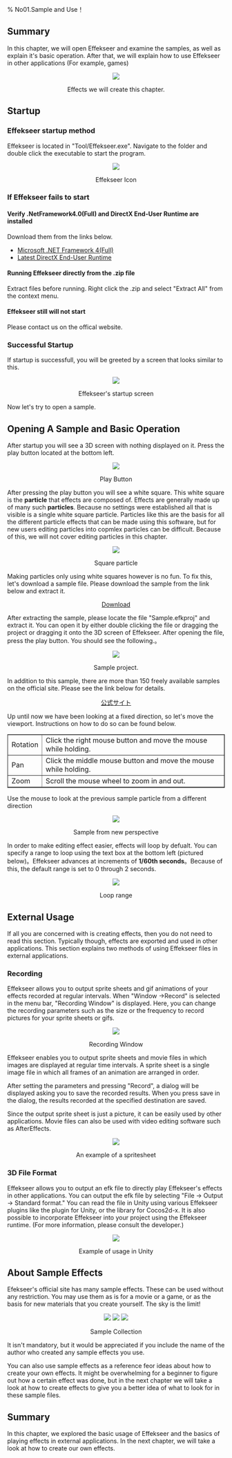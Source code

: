 % No01.Sample and Use！

<div class="main">

## Summary

In this chapter, we will open Effekseer and examine the samples, as well as explain it's basic operation. After that, we will explain how to use Effekseer in other applications (For example, games)

<div align="center">
<img src="../../img/Tutorial/02_completed.gif">
<p>Effects we will create this chapter. </p>
</div>

## Startup

### Effekseer startup method

Effekseer is located in "Tool/Effekseer.exe". Navigate to the folder and double click the executable to start the program.

<div align="center">
<img src="../../img/Tutorial/01_icon.png">
<p>
Effekseer Icon
</p>
</div>

### If Effekseer fails to start

#### Verify .NetFramework4.0(Full) and DirectX End-User Runtime are installed

Download them from the links below.

<ul>
<li><a href="https://www.microsoft.com/en-us/download/details.aspx?id=17718" target="_top">Microsoft .NET Framework 4(Full)</a></li>
<li><a href="https://www.microsoft.com/en-us/download/details.aspx?id=35" target="_top">Latest DirectX End-User Runtime</a></li>
</ul>

#### Running Effekseer directly from the .zip file

Extract files before running. Right click the .zip and select "Extract All" from the context menu.

#### Effekseer still will not start

Please contact us on the offical website.

### Successful Startup

If startup is successfull, you will be greeted by a screen that looks similar to this.

<div align="center">
<img src="../../img/Tutorial/01_all_ja.png">
<p>
Effekseer's startup screen
</p>
</div>

Now let's try to open a sample.

## Opening A Sample and Basic Operation

After startup you will see a 3D screen with nothing displayed on it. Press the play button located at the bottom left.

<div align="center">
<img src="../../img/Tutorial/01_play.png">
<p>
Play Button
</p>
</div>

After pressing the play button you will see a white square. This white square is the <b>particle</b> that effects are composed of. Effects are generally made up of many such <b>particles</b>. Because no settings were established all that is visible is a single white square particle. Particles like this are the basis for all the different particle effects that can be made using this software, but for new users editing particles into copmlex particles can be difficult. Because of this, we will not cover editing particles in this chapter.

<div align="center">
<img src="../../img/Tutorial/01_square.png">
<p>
Square particle
</p>
</div>

Making particles only using white squares however is no fun. To fix this, let's download a sample file. Please download the sample from the link below and extract it.

<div align="center">
<a href = "../../Sample/01_Sample.zip">Download</a>
</div>

After extracting the sample, please locate the file "Sample.efkproj" and extract it. You can open it by either double clicking the file or dragging the project or dragging it onto the 3D screen of Effekseer. After opening the file, press the play button. You should see the following.。






<div align="center">
<img src="../../img/Tutorial/01_sample.png">
<p>
Sample project. 
</p>
</div>

In addition to this sample, there are more than 150 freely available samples on the official site. Please see the link below for details.

<div align="center">
<a href = "https://effekseer.github.io/jp/contribute.html">公式サイト</a>
</div>

Up until now we have been looking at a fixed direction, so let's move the viewport. Instructions on how to do so can be found below.

<div align="center">
<table border="1">
<tr>
<td>
Rotation
</td>
<td>
Click the right mouse button and move the mouse while holding.
</td>
</tr>
<tr>
<td>
Pan
</td>
<td>
Click the middle mouse button and move the mouse while holding.
</td>
</tr>
<tr>
<td>
Zoom
</td>
<td>
Scroll the mouse wheel to zoom in and out.
</td>
</tr>
</table>
</div>

Use the mouse to look at the previous sample particle from a different direction

<div align="center">
<img src="../../img/Tutorial/01_view.png">
<p>
Sample from new perspective
</p>
</div>

In order to make editing effect easier, effects will loop by defualt. You can specify a range to loop using the text box at the bottom left (pictured below)。Effekseer advances at increments of <b>1/60th seconds</b>。Because of this, the default range is set to 0 through 2 seconds.

<div align="center">
<img src="../../img/Tutorial/01_time_ja.png">
<p>
Loop range
</p>
</div>


## External Usage

If all you are concerned with is creating effects, then you do not need to read this section. Typically though, effects are exported and used in other applications. This section explains two methods of using Effekseer files in external applications.

### Recording

Effekseer allows you to output sprite sheets and gif animations of your effects recorded at regular intervals. When "Window ->Record" is selected in the menu bar, "Recording Window" is displayed. Here, you can change the recording parameters such as the size or the frequency to record pictures for your sprite sheets or gifs.

<div align="center">
<img src="../../img/Tutorial/01_record_ja.png">
<p>
Recording Window
</p>
</div>

Effekseer enables you to output sprite sheets and movie files in which images are displayed at regular time intervals. A sprite sheet is a single image file in which all frames of an animation are arranged in order.

After setting the parameters and pressing "Record", a dialog will be displayed asking you to save the recorded results. When you press save in the dialog, the results recorded at the specified destination are saved.

Since the output sprite sheet is just a picture, it can be easily used by other applications. Movie files can also be used with video editing software such as AfterEffects.

<div align="center">
<img src="../../img/Tutorial/01_record_sprite.png">
<p>
An example of a spritesheet
</p>
</div>

### 3D File Format

Effekseer allows you to output an efk file to directly play Effekseer's effects in other applications. You can output the efk file by selecting "File -> Output -> Standard format." You can read the file in Unity using various Effekseer plugins like the plugin for Unity, or the library for Cocos2d-x. It is also possible to incorporate Effekseer into your project using the Effekseer runtime. (For more information, please consult the developer.) 


<div align="center">
<img src="../../img/Tutorial/01_unity.png">
<p>
Example of usage in Unity
</p>
</div>

## About Sample Effects 

Efekseer's official site has many sample effects. These can be used without any restriction. You may use them as is for a movie or a game, or as the basis for new materials that you create yourself. The sky is the limit!

<div align="center">
<img src="../../img/Tutorial/01_samples_01.gif">
<img src="../../img/Tutorial/01_samples_02.gif">
<img src="../../img/Tutorial/01_samples_03.gif">
<p>
Sample Collection 
</p>
</div>
        
It isn't mandatory, but it would be appreciated if you include the name of the author who created any sample effects you use.

You can also use sample effects as a reference feor ideas about how to create your own effects. It might be overwhelming for a beginner to figure out how a certain effect was done, but in the next chapter we will take a look at how to create effects to give you a better idea of what to look for in these sample files.

## Summary

In this chapter, we explored the basic usage of Effekseer  and the basics of playing effects in external applications. In the next chapter, we will take a look at how to create our own effects.

</div>